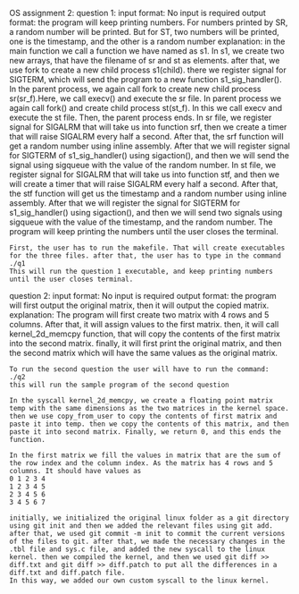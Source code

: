 OS assignment 2:
question 1:
input format:
    No input is required
output format:
    the program will keep printing numbers.
    For numbers printed by SR, a random number will be printed.
    But for ST, two numbers will be printed, one is the timestamp, and the other is a random number
explanation:
    in the main function we call a function we have named as s1. In s1, we create two new arrays, that have the filename of sr and st as elements. after that, we use fork to create a new child process s1(child). there we register signal for SIGTERM, which will send the program to a new function s1_sig_handler(). In the parent process, we again call fork to create new child process sr(sr_f).Here, we call execv() and execute the sr file. In parent process we again call fork() and create child process st(st_f). In this we call execv and execute the st file. Then, the parent process ends.
    In sr file, we register signal for SIGALRM that will take us into function srf, then we create a timer that will raise SIGALRM every half a second. After that, the srf function will get a random number using inline assembly. After that we will register signal for SIGTERM of s1_sig_handler() using sigaction(), and then we will send the signal using sigqueue with the value of the random number.
    In st file, we register signal for SIGALRM that will take us into function stf, and then we will create a timer that will raise SIGALRM every half a second. After that, the stf function will get us the timestamp and a random number using inline assembly. After that we will register the signal for SIGTERM for s1_sig_handler() using sigaction(), and then we will send two signals using sigqueue with the value of the timestamp, and the random number.
    The program will keep printing the numbers until the user closes the terminal.

    First, the user has to run the makefile. That will create executables for the three files. after that, the user has to type in the command ./q1
    This will run the question 1 executable, and keep printing numbers until the user closes terminal.

question 2:
input format:
    No input is required
output format:
    the program will first output the original matrix, then it will output the copied matrix.
explanation:
    The program will first create two matrix with 4 rows and 5 columns. After that, it will assign values to the first matrix. then, it will call kernel_2d_memcpy function, that will copy the contents of the first matrix into the second matrix. finally, it will first print the original matrix, and then the second matrix which will have the same values as the original matrix.

    To run the second question the user will have to run the command:  ./q2
    this will run the sample program of the second question

    In the syscall kernel_2d_memcpy, we create a floating point matrix temp with the same dimensions as the two matrices in the kernel space. then we use copy_from_user to copy the contents of first matrix and paste it into temp. then we copy the contents of this matrix, and then paste it into second matrix. Finally, we return 0, and this ends the function.

    In the first matrix we fill the values in matrix that are the sum of the row index and the column index. As the matrix has 4 rows and 5 columns. It should have values as
    0 1 2 3 4
    1 2 3 4 5
    2 3 4 5 6
    3 4 5 6 7

    initially, we initialized the original linux folder as a git directory using git init and then we added the relevant files using git add. after that, we used git commit -m init to commit the current versions of the files to git. after that, we made the necessary changes in the .tbl file and sys.c file, and added the new syscall to the linux kernel. then we compiled the kernel, and then we used git diff >> diff.txt and git diff >> diff.patch to put all the differences in a diff.txt and diff.patch file.
    In this way, we added our own custom syscall to the linux kernel.